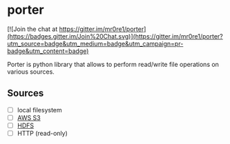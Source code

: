 # porter

[![Join the chat at https://gitter.im/mr0re1/porter](https://badges.gitter.im/Join%20Chat.svg)](https://gitter.im/mr0re1/porter?utm_source=badge&utm_medium=badge&utm_campaign=pr-badge&utm_content=badge)

Porter is python library that allows to perform read/write file operations on various sources.

## Sources

- [ ] local filesystem
- [ ] [AWS S3](http://aws.amazon.com/s3/)
- [ ] [HDFS](https://hadoop.apache.org/docs/r1.2.1/hdfs_design.html#Introduction)
- [ ] HTTP (read-only)
